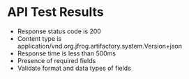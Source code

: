 # API Test Results

- Response status code is 200
- Content type is application/vnd.org.jfrog.artifactory.system.Version+json
- Response time is less than 500ms
- Presence of required fields
- Validate format and data types of fields





